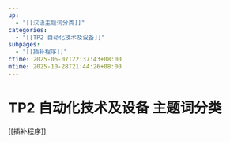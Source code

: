 ```yaml
---
up:
  - "[[汉语主题词分类]]"
categories:
  - "[[TP2 自动化技术及设备]]"
subpages:
  - "[[插补程序]]"
ctime: 2025-06-07T22:37:43+08:00
mtime: 2025-10-28T21:44:26+08:00
---
```


# TP2 自动化技术及设备 主题词分类

[[插补程序]]
